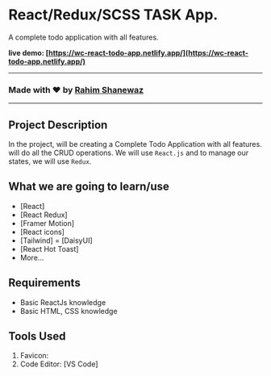 # React/Redux/SCSS TASK App.

A complete todo application with all features.

**live demo: [https://wc-react-todo-app.netlify.app/](https://wc-react-todo-app.netlify.app/)**

---

### Made with ❤️ by [Rahim Shanewaz](https://portfolio-rahim-shanewaz.web.app/)

---

## Project Description

In the project, will be creating a Complete Todo Application with all features. will do all the CRUD operations. We will use `React.js` and to manage our states, we will use `Redux`.

## What we are going to learn/use

- [React]
- [React Redux]
- [Framer Motion]
- [React icons]
- [Tailwind]
  = [DaisyUI]
- [React Hot Toast]
- More...

## Requirements

- Basic ReactJs knowledge
- Basic HTML, CSS knowledge

## Tools Used

1. Favicon:
1. Code Editor: [VS Code]
